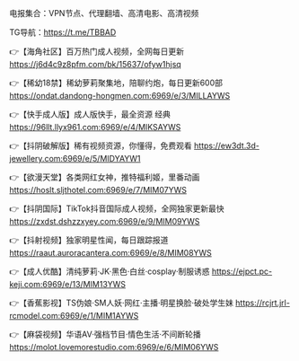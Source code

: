 电报集合：VPN节点、代理翻墙、高清电影、高清视频

TG导航：https://t.me/TBBAD

👉【海角社区】百万热门成人视频，全网每日更新
  https://j6d4c9z8pfm.com/bk/15637/ofyw1hjsq

👉【稀幼18禁】稀幼萝莉聚集地，陪聊约炮，每日更新600部
  https://ondat.dandong-hongmen.com:6969/e/3/MILLAYWS

👉【快手成人版】成人版快手，最全资源 经典
  https://96llt.llyx961.com:6969/e/4/MIKSAYWS

👉【抖阴破解版】稀有视频资源，你懂得，免费观看 
  https://ew3dt.3d-jewellery.com:6969/e/5/MIDYAYW1

👉【欲漫天堂】各类网红女神，推特福利姬，里番动画
  https://hoslt.sljthotel.com:6969/e/7/MIM07YWS

👉【抖阴国际】TikTok抖音国际成人视频，全网独家更新最快
  https://zxdst.dshzzxyey.com:6969/e/9/MIM09YWS

👉【抖射视频】独家明星性闻，每日跟踪报道
  https://raaut.auroracantera.com:6969/e/8/MIM08YWS

👉【成人优酷】清纯萝莉·JK·黑色·白丝·cosplay·制服诱惑
  https://ejpct.pc-keji.com:6969/e/13/MIM13YWS

👉【香蕉影视】TS伪娘·SM人妖·网红·主播·明星换脸·破处学生妹
  https://rcjrt.jrl-rcmodel.com:6969/e/1/MIM1AYWS

👉【麻袋视频】华语AV·强档节目·情色生活·不间断轮播
  https://molot.lovemorestudio.com:6969/e/6/MIM06YWS
